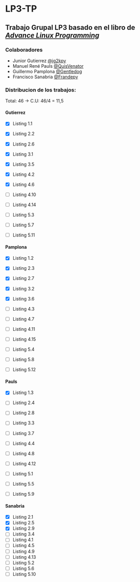 # LP3-TP
## Trabajo Grupal LP3 basado en el libro de [_Advance Linux Programming_](https://richard.esplins.org/static/downloads/linux_book.pdf)

### Colaboradores
* Junior Gutierrez [@jg2kpy](https://github.com/jg2kpy)
* Manuel René Pauls [@QuisVenator](https://github.com/QuisVenator)
* Guillermo Pamplona [@Gentledog](https://github.com/guigapamplona)
* Francisco Sanabria [@Frandepy](https://github.com/frandepy2)

### Distribucion de los trabajos: 

Total: 46 -> C.U: 46/4 = 11,5

#### Gutierrez
 - [x] Listing 1.1
 - [x] Listing 2.2
 - [x] Listing 2.6
 - [X] Listing 3.1
 - [X] Listing 3.5
 - [X] Listing 4.2
 - [X] Listing 4.6
 - [ ] Listing 4.10
 - [ ] Listing 4.14
 - [ ] Listing 5.3
 - [ ] Listing 5.7
 - [ ] Listing 5.11


#### Pamplona
 - [x] Listing 1.2
 - [x] Listing 2.3
 - [x] Listing 2.7
 - [x] Listing 3.2
 - [x] Listing 3.6
 - [ ] Listing 4.3
 - [ ] Listing 4.7
 - [ ] Listing 4.11
 - [ ] Listing 4.15
 - [ ] Listing 5.4
 - [ ] Listing 5.8
 - [ ] Listing 5.12


#### Pauls
 - [x] Listing 1.3
 - [ ] Listing 2.4
 - [ ] Listing 2.8
 - [ ] Listing 3.3
 - [ ] Listing 3.7
 - [ ] Listing 4.4
 - [ ] Listing 4.8
 - [ ] Listing 4.12
 - [ ] Listing 5.1
 - [ ] Listing 5.5
 - [ ] Listing 5.9


#### Sanabria
 - [x] Listing 2.1
 - [x] Listing 2.5
 - [x] Listing 2.9
 - [ ] Listing 3.4
 - [ ] Listing 4.1
 - [ ] Listing 4.5
 - [ ] Listing 4.9
 - [ ] Listing 4.13
 - [ ] Listing 5.2
 - [ ] Listing 5.6
 - [ ] Listing 5.10
